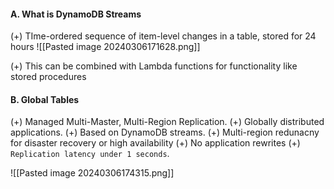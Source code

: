 #### A. What is DynamoDB Streams
(+) TIme-ordered sequence of item-level changes in a table, stored for 24 hours
![[Pasted image 20240306171628.png]]

(+) This can be combined with Lambda functions for functionality like stored procedures

#### B. Global Tables
(+) Managed Multi-Master, Multi-Region Replication.
(+) Globally distributed applications.
(+) Based on DynamoDB streams.
(+) Multi-region redunacny for disaster recovery or high availability
(+) No application rewrites
(+) `Replication latency under 1 seconds`.

![[Pasted image 20240306174315.png]]